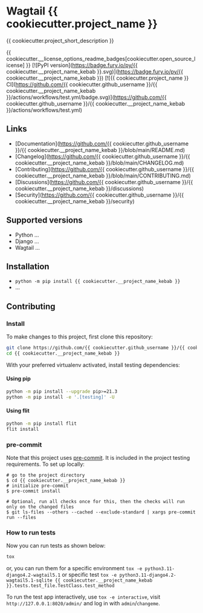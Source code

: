 # Wagtail {{ cookiecutter.project_name }}

{{ cookiecutter.project_short_description }}

{{ cookiecutter.__license_options_readme_badges[cookiecutter.open_source_license] }}
[![PyPI version](https://badge.fury.io/py/{{ cookiecutter.__project_name_kebab }}.svg)](https://badge.fury.io/py/{{ cookiecutter.__project_name_kebab }})
[![{{ cookiecutter.project_name }} CI](https://github.com/{{ cookiecutter.github_username }}/{{ cookiecutter.__project_name_kebab }}/actions/workflows/test.yml/badge.svg)](https://github.com/{{ cookiecutter.github_username }}/{{ cookiecutter.__project_name_kebab }}/actions/workflows/test.yml)

## Links

- [Documentation](https://github.com/{{ cookiecutter.github_username }}/{{ cookiecutter.__project_name_kebab }}/blob/main/README.md)
- [Changelog](https://github.com/{{ cookiecutter.github_username }}/{{ cookiecutter.__project_name_kebab }}/blob/main/CHANGELOG.md)
- [Contributing](https://github.com/{{ cookiecutter.github_username }}/{{ cookiecutter.__project_name_kebab }}/blob/main/CONTRIBUTING.md)
- [Discussions](https://github.com/{{ cookiecutter.github_username }}/{{ cookiecutter.__project_name_kebab }}/discussions)
- [Security](https://github.com/{{ cookiecutter.github_username }}/{{ cookiecutter.__project_name_kebab }}/security)

## Supported versions

- Python ...
- Django ...
- Wagtail ...

## Installation

- `python -m pip install {{ cookiecutter.__project_name_kebab }}`
- ...

## Contributing

### Install

To make changes to this project, first clone this repository:

```sh
git clone https://github.com/{{ cookiecutter.github_username }}/{{ cookiecutter.__project_name_kebab }}.git
cd {{ cookiecutter.__project_name_kebab }}
```

With your preferred virtualenv activated, install testing dependencies:

#### Using pip

```sh
python -m pip install --upgrade pip>=21.3
python -m pip install -e '.[testing]' -U
```

#### Using flit

```sh
python -m pip install flit
flit install
```

### pre-commit

Note that this project uses [pre-commit](https://github.com/pre-commit/pre-commit).
It is included in the project testing requirements. To set up locally:

```shell
# go to the project directory
$ cd {{ cookiecutter.__project_name_kebab }}
# initialize pre-commit
$ pre-commit install

# Optional, run all checks once for this, then the checks will run only on the changed files
$ git ls-files --others --cached --exclude-standard | xargs pre-commit run --files
```

### How to run tests

Now you can run tests as shown below:

```sh
tox
```

or, you can run them for a specific environment `tox -e python3.11-django4.2-wagtail5.1` or specific test
`tox -e python3.11-django4.2-wagtail5.1-sqlite {{ cookiecutter.__project_name_kebab }}.tests.test_file.TestClass.test_method`

To run the test app interactively, use `tox -e interactive`, visit `http://127.0.0.1:8020/admin/` and log in with `admin`/`changeme`.
